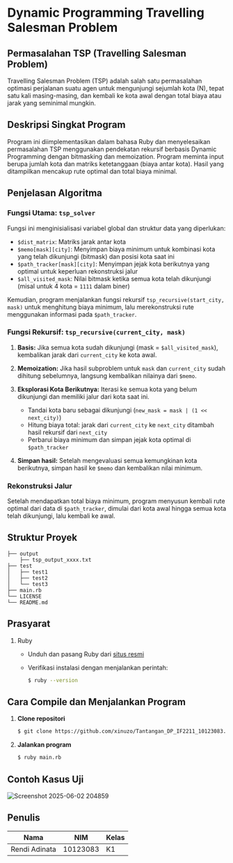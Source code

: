 # Dynamic Programming Travelling Salesman Problem

## Permasalahan TSP (Travelling Salesman Problem)

Travelling Salesman Problem (TSP) adalah salah satu permasalahan optimasi perjalanan suatu agen untuk mengunjungi sejumlah kota (N), tepat satu kali masing-masing, dan kembali ke kota awal dengan total biaya atau jarak yang seminimal mungkin.

## Deskripsi Singkat Program

Program ini diimplementasikan dalam bahasa Ruby dan menyelesaikan permasalahan TSP menggunakan pendekatan rekursif berbasis Dynamic Programming dengan bitmasking dan memoization. Program meminta input berupa jumlah kota dan matriks ketetanggaan (biaya antar kota). Hasil yang ditampilkan mencakup rute optimal dan total biaya minimal.

## Penjelasan Algoritma

### Fungsi Utama: `tsp_solver`

Fungsi ini menginisialisasi variabel global dan struktur data yang diperlukan:

* `$dist_matrix`: Matriks jarak antar kota
* `$memo[mask][city]`: Menyimpan biaya minimum untuk kombinasi kota yang telah dikunjungi (bitmask) dan posisi kota saat ini
* `$path_tracker[mask][city]`: Menyimpan jejak kota berikutnya yang optimal untuk keperluan rekonstruksi jalur
* `$all_visited_mask`: Nilai bitmask ketika semua kota telah dikunjungi (misal untuk 4 kota = `1111` dalam biner)

Kemudian, program menjalankan fungsi rekursif `tsp_recursive(start_city, mask)` untuk menghitung biaya minimum, lalu merekonstruksi rute menggunakan informasi pada `$path_tracker`.

### Fungsi Rekursif: `tsp_recursive(current_city, mask)`

1. **Basis:**
   Jika semua kota sudah dikunjungi (mask = `$all_visited_mask`), kembalikan jarak dari `current_city` ke kota awal.

2. **Memoization:**
   Jika hasil subproblem untuk `mask` dan `current_city` sudah dihitung sebelumnya, langsung kembalikan nilainya dari `$memo`.

3. **Eksplorasi Kota Berikutnya:**
   Iterasi ke semua kota yang belum dikunjungi dan memiliki jalur dari kota saat ini.

   * Tandai kota baru sebagai dikunjungi (`new_mask = mask | (1 << next_city)`)
   * Hitung biaya total: jarak dari `current_city` ke `next_city` ditambah hasil rekursif dari `next_city`
   * Perbarui biaya minimum dan simpan jejak kota optimal di `$path_tracker`

4. **Simpan hasil:**
   Setelah mengevaluasi semua kemungkinan kota berikutnya, simpan hasil ke `$memo` dan kembalikan nilai minimum.

### Rekonstruksi Jalur

Setelah mendapatkan total biaya minimum, program menyusun kembali rute optimal dari data di `$path_tracker`, dimulai dari kota awal hingga semua kota telah dikunjungi, lalu kembali ke awal.


## Struktur Proyek

```
├── output
    ├── tsp_output_xxxx.txt
├── test
│   ├── test1
│   ├── test2
│   └── test3
├── main.rb
└── LICENSE
└── README.md
```

## Prasyarat

1. Ruby

   * Unduh dan pasang Ruby dari [situs resmi](https://www.ruby-lang.org/en/)
   * Verifikasi instalasi dengan menjalankan perintah:

     ```bash
     $ ruby --version
     ```

## Cara Compile dan Menjalankan Program

1. **Clone repositori**

   ```bash
   $ git clone https://github.com/xinuzo/Tantangan_DP_IF2211_10123083.git
   ```
2. **Jalankan program**

   ```bash
   $ ruby main.rb
   ```

## Contoh Kasus Uji
![Screenshot 2025-06-02 204859](https://github.com/user-attachments/assets/6ebaf8fe-c01e-447b-9cd5-73aaf9b16dcb)



## Penulis

| Nama           | NIM      | Kelas |
| -------------- | -------- | ----- |
| Rendi Adinata  | 10123083 | K1    |
